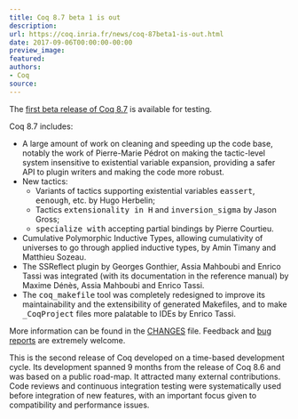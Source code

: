 ```yaml
---
title: Coq 8.7 beta 1 is out
description:
url: https://coq.inria.fr/news/coq-87beta1-is-out.html
date: 2017-09-06T00:00:00-00:00
preview_image:
featured:
authors:
- Coq
source:
---
```



The <a href="https://coq.inria.fr/coq-87">first beta release of Coq 8.7</a> is available for
testing.

Coq 8.7 includes:

<ul>
  <li>A large amount of work on cleaning and speeding up the code base, notably
    the work of Pierre-Marie P&eacute;drot on making the tactic-level system
    insensitive to existential variable expansion, providing a safer API to
    plugin writers and making the code more robust.</li>
  <li>New tactics:
    <ul>
      <li>Variants of tactics supporting existential variables <tt>eassert</tt>,
        <tt>eenough</tt>, etc. by Hugo Herbelin;</li>
      <li>Tactics <tt>extensionality in H</tt> and <tt>inversion_sigma</tt> by
        Jason Gross;</li>
      <li><tt>specialize with</tt> accepting partial bindings by Pierre
        Courtieu.</li>
    </ul>
  </li>
  <li>Cumulative Polymorphic Inductive Types, allowing cumulativity of
    universes to go through applied inductive types, by Amin Timany and
    Matthieu Sozeau.</li>
  <li>The SSReflect plugin by Georges Gonthier, Assia Mahboubi and Enrico Tassi
    was integrated (with its documentation in the reference manual) by Maxime
    D&eacute;n&egrave;s, Assia Mahboubi and Enrico Tassi.</li>
  <li>The <tt>coq_makefile</tt> tool was completely redesigned to improve its
    maintainability and the extensibility of generated Makefiles, and to make
    <tt>_CoqProject</tt> files more palatable to IDEs by Enrico Tassi.</li>
</ul>

<p>More information can be found in the <a href="https://coq.inria.fr/distrib/V8.7+beta1/CHANGES">CHANGES</a> file. Feedback and
<a href="https://coq.inria.fr/bugs">bug reports</a> are extremely welcome.</p>

<p>This is the second release of Coq developed on a time-based development
  cycle. Its development spanned 9 months from the release of Coq 8.6 and was
  based on a public road-map. It attracted many external contributions. Code
  reviews and continuous integration testing were systematically used before
  integration of new features, with an important focus given to compatibility
  and performance issues.</p>
<ul>


 </ul>
